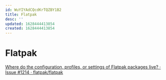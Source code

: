 ```yaml
---
id: WuYIYAdCQcdKrTQZBY1B2
title: Flatpak
desc: ''
updated: 1628444413854
created: 1628444413854
---
```

# Flatpak
[Where do the configuration, profiles, or settings of Flatpak packages live? · Issue #1214 · flatpak/flatpak](https://github.com/flatpak/flatpak/issues/1214)
